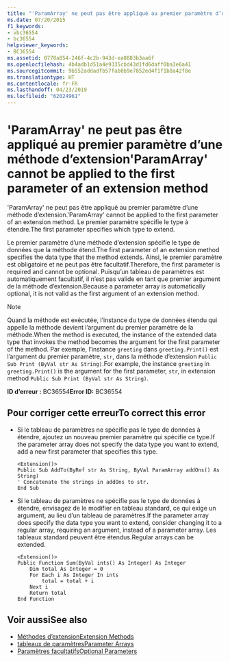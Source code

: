 ```yaml
---
title: "'ParamArray' ne peut pas être appliqué au premier paramètre d’une méthode d’extension"
ms.date: 07/20/2015
f1_keywords:
- vbc36554
- bc36554
helpviewer_keywords:
- BC36554
ms.assetid: 0778a854-246f-4c2b-943d-ea8883b3aa6f
ms.openlocfilehash: 4b4adb1d51a4e9335cbd43d1fd6daff0ba3e6a41
ms.sourcegitcommit: 9b552addadfb57fab0b9e7852ed4f1f1b8a42f8e
ms.translationtype: HT
ms.contentlocale: fr-FR
ms.lasthandoff: 04/23/2019
ms.locfileid: "62024961"
---
```

# <a name="paramarray-cannot-be-applied-to-the-first-parameter-of-an-extension-method"></a><span data-ttu-id="01a06-102">'ParamArray' ne peut pas être appliqué au premier paramètre d’une méthode d’extension</span><span class="sxs-lookup"><span data-stu-id="01a06-102">'ParamArray' cannot be applied to the first parameter of an extension method</span></span>
<span data-ttu-id="01a06-103">'ParamArray' ne peut pas être appliqué au premier paramètre d’une méthode d’extension.</span><span class="sxs-lookup"><span data-stu-id="01a06-103">'ParamArray' cannot be applied to the first parameter of an extension method.</span></span> <span data-ttu-id="01a06-104">Le premier paramètre spécifie le type à étendre.</span><span class="sxs-lookup"><span data-stu-id="01a06-104">The first parameter specifies which type to extend.</span></span>  
  
 <span data-ttu-id="01a06-105">Le premier paramètre d’une méthode d’extension spécifie le type de données que la méthode étend.</span><span class="sxs-lookup"><span data-stu-id="01a06-105">The first parameter of an extension method specifies the data type that the method extends.</span></span> <span data-ttu-id="01a06-106">Ainsi, le premier paramètre est obligatoire et ne peut pas être facultatif.</span><span class="sxs-lookup"><span data-stu-id="01a06-106">Therefore, the first parameter is required and cannot be optional.</span></span> <span data-ttu-id="01a06-107">Puisqu’un tableau de paramètres est automatiquement facultatif, il n’est pas valide en tant que premier argument de la méthode d’extension.</span><span class="sxs-lookup"><span data-stu-id="01a06-107">Because a parameter array is automatically optional, it is not valid as the first argument of an extension method.</span></span>  
  
> [!NOTE]
>  <span data-ttu-id="01a06-108">Quand la méthode est exécutée, l’instance du type de données étendu qui appelle la méthode devient l’argument du premier paramètre de la méthode.</span><span class="sxs-lookup"><span data-stu-id="01a06-108">When the method is executed, the instance of the extended data type that invokes the method becomes the argument for the first parameter of the method.</span></span> <span data-ttu-id="01a06-109">Par exemple, l’instance `greeting` dans `greeting.Print()` est l’argument du premier paramètre, `str`, dans la méthode d’extension `Public Sub Print (ByVal str As String)`.</span><span class="sxs-lookup"><span data-stu-id="01a06-109">For example, the instance `greeting` in `greeting.Print()` is the argument for the first parameter, `str`, in extension method `Public Sub Print (ByVal str As String)`.</span></span>  
  
 <span data-ttu-id="01a06-110">**ID d’erreur :** BC36554</span><span class="sxs-lookup"><span data-stu-id="01a06-110">**Error ID:** BC36554</span></span>  
  
## <a name="to-correct-this-error"></a><span data-ttu-id="01a06-111">Pour corriger cette erreur</span><span class="sxs-lookup"><span data-stu-id="01a06-111">To correct this error</span></span>  
  
- <span data-ttu-id="01a06-112">Si le tableau de paramètres ne spécifie pas le type de données à étendre, ajoutez un nouveau premier paramètre qui spécifie ce type.</span><span class="sxs-lookup"><span data-stu-id="01a06-112">If the parameter array does not specify the data type you want to extend, add a new first parameter that specifies this type.</span></span>  
  
    ```  
    <Extension()>  
    Public Sub AddTo(ByRef str As String, ByVal ParamArray addOns() As String)  
    ' Concatenate the strings in addOns to str.  
    End Sub  
    ```  
  
- <span data-ttu-id="01a06-113">Si le tableau de paramètres ne spécifie pas le type de données à étendre, envisagez de le modifier en tableau standard, ce qui exige un argument, au lieu d’un tableau de paramètres.</span><span class="sxs-lookup"><span data-stu-id="01a06-113">If the parameter array does specify the data type you want to extend, consider changing it to a regular array, requiring an argument, instead of a parameter array.</span></span> <span data-ttu-id="01a06-114">Les tableaux standard peuvent être étendus.</span><span class="sxs-lookup"><span data-stu-id="01a06-114">Regular arrays can be extended.</span></span>  
  
    ```  
    <Extension()>  
    Public Function Sum(ByVal ints() As Integer) As Integer  
        Dim total As Integer = 0  
        For Each i As Integer In ints  
            total = total + i  
        Next i  
        Return total  
    End Function  
    ```  
  
## <a name="see-also"></a><span data-ttu-id="01a06-115">Voir aussi</span><span class="sxs-lookup"><span data-stu-id="01a06-115">See also</span></span>

- [<span data-ttu-id="01a06-116">Méthodes d’extension</span><span class="sxs-lookup"><span data-stu-id="01a06-116">Extension Methods</span></span>](../../visual-basic/programming-guide/language-features/procedures/extension-methods.md)
- [<span data-ttu-id="01a06-117">tableaux de paramètres</span><span class="sxs-lookup"><span data-stu-id="01a06-117">Parameter Arrays</span></span>](../../visual-basic/programming-guide/language-features/procedures/parameter-arrays.md)
- [<span data-ttu-id="01a06-118">Paramètres facultatifs</span><span class="sxs-lookup"><span data-stu-id="01a06-118">Optional Parameters</span></span>](../../visual-basic/programming-guide/language-features/procedures/optional-parameters.md)
